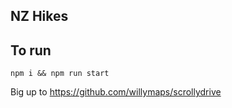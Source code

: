 ## NZ Hikes

## To run

```
npm i && npm run start
```

Big up to https://github.com/willymaps/scrollydrive
